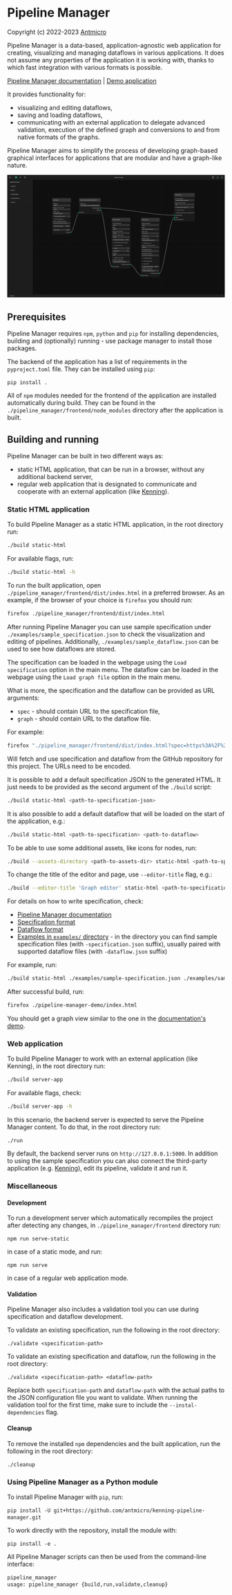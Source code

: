 # Pipeline Manager

Copyright (c) 2022-2023 [Antmicro](https://www.antmicro.com)

Pipeline Manager is a data-based, application-agnostic web application for creating, visualizing and managing dataflows in various applications.
It does not assume any properties of the application it is working with, thanks to which fast integration with various formats is possible.

[Pipeline Manager documentation](https://antmicro.github.io/kenning-pipeline-manager/) | [Demo application](https://antmicro.github.io/kenning-pipeline-manager/static-demo/index.html?spec=relative%3A%2F%2Fgraphs%2Fsample-specification.json&amp;graph=relative%3A%2F%2Fgraphs%2Fsample-dataflow.json)

It provides functionality for:

* visualizing and editing dataflows,
* saving and loading dataflows,
* communicating with an external application to delegate advanced validation, execution of the defined graph and conversions to and from native formats of the graphs.

Pipeline Manager aims to simplify the process of developing graph-based graphical interfaces for applications that are modular and have a graph-like nature.

![Pipeline Manager](img/pipeline_manager_visualisation.png)

## Prerequisites

Pipeline Manager requires `npm`, `python` and `pip` for installing dependencies, building and (optionally) running - use package manager to install those packages.

The backend of the application has a list of requirements in the `pyproject.toml` file.
They can be installed using `pip`:

```
pip install .
```

All of `npm` modules needed for the frontend of the application are installed automatically during build.
They can be found in the `./pipeline_manager/frontend/node_modules` directory after the application is built.

## Building and running

Pipeline Manager can be built in two different ways as:

* static HTML application, that can be run in a browser, without any additional backend server,
* regular web application that is designated to communicate and cooperate with an external application (like [Kenning](https://github.com/antmicro/kenning)).

### Static HTML application

To build Pipeline Manager as a static HTML application, in the root directory run:

```bash
./build static-html
```

For available flags, run:

```bash
./build static-html -h
```

To run the built application, open `./pipeline_manager/frontend/dist/index.html` in a preferred browser.
As an example, if the browser of your choice is `firefox` you should run:

```bash
firefox ./pipeline_manager/frontend/dist/index.html
```

After running Pipeline Manager you can use sample specification under `./examples/sample_specification.json` to check the visualization and editing of pipelines.
Additionally, `./examples/sample_dataflow.json` can be used to see how dataflows are stored.

The specification can be loaded in the webpage using the `Load specification` option in the main menu.
The dataflow can be loaded in the webpage using the `Load graph file` option in the main menu.

What is more, the specification and the dataflow can be provided as URL arguments:

* `spec` - should contain URL to the specification file,
* `graph` - should contain URL to the dataflow file.

For example:

```bash
firefox "./pipeline_manager/frontend/dist/index.html?spec=https%3A%2F%2Fraw.githubusercontent.com%2Fantmicro%2Fkenning-pipeline-manager%2Fmain%2Fexamples%2Fsample-specification.json&graph=https%3A%2F%2Fraw.githubusercontent.com%2Fantmicro%2Fkenning-pipeline-manager%2Fmain%2Fexamples%2Fsample-dataflow.json"
```

Will fetch and use specification and dataflow from the GitHub repository for this project.
The URLs need to be encoded.

It is possible to add a default specification JSON to the generated HTML.
It just needs to be provided as the second argument of the `./build` script:

```bash
./build static-html <path-to-specification-json>
```

It is also possible to add a default dataflow that will be loaded on the start of the application, e.g.:

```bash
./build static-html <path-to-specification> <path-to-dataflow>
```

To be able to use some additional assets, like icons for nodes, run:

```bash
./build --assets-directory <path-to-assets-dir> static-html <path-to-specification> <path-to-dataflow>
```

To change the title of the editor and page, use `--editor-title` flag, e.g.:

```bash
./build --editor-title 'Graph editor' static-html <path-to-specification> <path-to-dataflow>
```

For details on how to write specification, check:

* [Pipeline Manager documentation](https://antmicro.github.io/kenning-pipeline-manager)
* [Specification format](https://antmicro.github.io/kenning-pipeline-manager/specification-format.html)
* [Dataflow format](https://antmicro.github.io/kenning-pipeline-manager/dataflow-format.html)
* [Examples in `examples/` directory](https://github.com/antmicro/kenning-pipeline-manager/tree/main/examples) - in the directory you can find sample specification files (with `-specification.json` suffix), usually paired with supported dataflow files (with `-dataflow.json` suffix)

For example, run:

```bash
./build static-html ./examples/sample-specification.json ./examples/sample-dataflow.json --output-directory ./pipeline-manager-demo
```

After successful build, run:

```bash
firefox ./pipeline-manager-demo/index.html
```

You should get a graph view similar to the one in the [documentation's demo](https://antmicro.github.io/kenning-pipeline-manager/static-demo/index.html?spec=relative%3A%2F%2Fgraphs%2Fsample-specification.json&amp;graph=relative%3A%2F%2Fgraphs%2Fsample-dataflow.json).

### Web application

To build Pipeline Manager to work with an external application (like Kenning), in the root directory run:

```bash
./build server-app
```

For available flags, check:

```bash
./build server-app -h
```

In this scenario, the backend server is expected to serve the Pipeline Manager content.
To do that, in the root directory run:

```
./run
```

By default, the backend server runs on `http://127.0.0.1:5000`.
In addition to using the sample specification you can also connect the third-party application (e.g. [Kenning](https://github.com/antmicro/kenning)), edit its pipeline, validate it and run it.

### Miscellaneous

#### Development

To run a development server which automatically recompiles the project after detecting any changes, in `./pipeline_manager/frontend` directory run:

```
npm run serve-static
```

in case of a static mode, and run:

```
npm run serve
```

in case of a regular web application mode.

#### Validation

Pipeline Manager also includes a validation tool you can use during specification and dataflow development.

To validate an existing specification, run the following in the root directory:

```
./validate <specification-path>
```

To validate an existing specification and dataflow, run the following in the root directory:

```
./validate <specification-path> <dataflow-path>
```

Replace both `specification-path` and `dataflow-path` with the actual paths to the JSON configuration file you want to validate.
When running the validation tool for the first time, make sure to include the `--instal-dependencies` flag.

#### Cleanup

To remove the installed `npm` dependencies and the built application, run the following in the root directory:

```
./cleanup
```

### Using Pipeline Manager as a Python module

To install Pipeline Manager with `pip`, run:

```
pip install -U git+https://github.com/antmicro/kenning-pipeline-manager.git
```

To work directly with the repository, install the module with:

```
pip install -e .
```

All Pipeline Manager scripts can then be used from the command-line interface:

```
pipeline_manager
usage: pipeline_manager {build,run,validate,cleanup}
```

